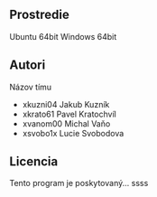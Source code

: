 Prostredie
---------

Ubuntu 64bit
Windows 64bit

Autori
------

Názov tímu
- xkuzni04 Jakub Kuzník 
- xkrato61 Pavel Kratochvíl 
- xvanom00 Michal Vaňo
- xsvobo1x Lucie Svobodova

Licencia
-------

Tento program je poskytovaný...
ssss